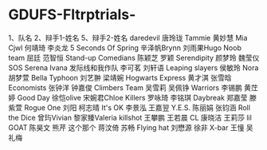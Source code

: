 # GDUFS-Fltrptrials-
1、队名	2、辩手1-姓名	5、辩手2-姓名
daredevil	唐玲珑  Tammie	黄妙慧  Mia
Cjwl	何靖琦	李炎龙
5 Seconds Of Spring	辛泽帆Brynn	刘雨果Hugo
Noob team	屈廷	范智恒
Stand-up Comedians	陈颖芝	罗颖
Serendipity	颜梦玲	魏莹仪
SOS	Serena	Ivana
发际线和我作队	李可茗	刘轩语
Leaping slayers	侯敏玲 Nora	胡梦萱 Bella
Typhoon	刘艺翀	梁靖婉
Hogwarts Express	黄才淇	张雪晗
Economists	张钟洋	钟嘉俊
Climbers Team	吴雪莉	吴佩铮
Warriors	李锡鹏	黄茳婷
Good Day	徐恺olive	宋婉君Chloe
Killers	罗咏琦	李铭琪
Daybreak	郑嘉莹	滕紫萱
Rogue One	刘阳	柯志晴
It's OK	李景泓	王嘉翌
Y.E.S.	陈丽娟	张钧涵
Roll the Dice	曾玙Vivian	黎家臻Valeria
killshot	王攀鹏	王若晨
CL	康晓洁	王莉莎
lil GOAT	陈昊文	熊芹
这个那个	蒋汶倚	苏畅
Flying hat	刘懋源	徐非
X-bar	王憧	吴礼梅

